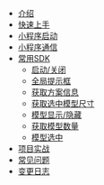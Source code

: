 - [介绍](/Introduction/index.md)
- [快速上手](/QuickStart/accessGuide.md)
    <!-- - [小程序接入指南](/QuickStart/accessGuide.md) -->
- [小程序启动](/QuickStart/startUp.md)
- [小程序通信](/QuickStart/communication.md)
- [常用SDK](/Service/index.md)
    - [启动/关闭](/Service/MiniAppBootstrapService.md)
    - [全局提示框](/Service/MiniAppToastService.md)
    - [获取方案信息](/Service/MiniAppDesignBaseInfoService.md)
    - [获取选中模型尺寸](/Service/MiniAppSelectInnerSpaceService.md)
    - [模型显示/隐藏](/Service/MiniAppModelVisibleService.md)
    - [获取模型数量](/Service/MiniAppParamModelService.md)
    - [模型选中](/Service/MiniAppSelectModelService.md)
- [项目实战](/a)
- [常见问题](/b)
- [变更日志](/c)
<!-- - [开发](README.md) -->